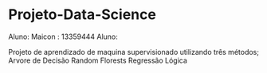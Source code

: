 # Projeto-Data-Science

Aluno: Maicon : 13359444
Aluno: 

Projeto de aprendizado de maquina supervisionado utilizando três métodos;
Arvore de Decisão
Random Florests
Regressão Lógica
